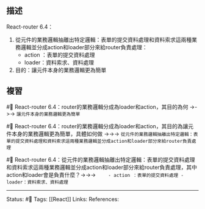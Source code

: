 ## 描述



React-router 6.4：
1. 從元件的業務邏輯抽離出特定邏輯：表單的提交資料處理和資料索求這兩種業務邏輯並分成action和loader部分來給router負責處理：
    - action ：表單的提交資料處理
    - loader：資料索求、資料處理
2. 目的：讓元件本身的業務邏輯更為簡單

## 複習
#🧠 React-router 6.4：router的業務邏輯分成為loader和action，其目的為何 ->->-> `讓元件本身的業務邏輯更為簡單`
<!--SR:!2023-01-26,28,250-->

#🧠 React-router 6.4：router的業務邏輯分成為loader和action，其目的為讓元件本身的業務邏輯更為簡單，具體如何做 ->->-> `從元件的業務邏輯抽離出特定邏輯：表單的提交資料處理和資料索求這兩種業務邏輯並分成action和loader部分來給router負責處理`
<!--SR:!2022-12-29,10,250-->

#🧠  React-router 6.4：從元件的業務邏輯抽離出特定邏輯：表單的提交資料處理和資料索求這兩種業務邏輯並分成action和loader部分來給router負責處理，其中action和loader會是負責什麼？->->-> `    - action ：表單的提交資料處理 - loader：資料索求、資料處理`
<!--SR:!2023-01-26,28,250-->

---
Status: #🌱 
Tags:
[[React]]
Links:
References: